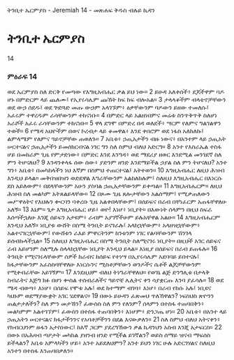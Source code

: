 ﻿
 ትንቢተ ኤርምያስ - Jeremiah 14 - መጽሐፍ ቅዱስ ብሉይ ኪዳን
# ትንቢተ ኤርምያስ
14
### ምዕራፍ 14
 ወደ ኤርምያስ ስለ ድርቅ የመጣው የእግዚአብሔር ቃል ይህ ነው።
2  ይሁዳ አለቀሰች፥ ደጆችዋም ባዶ ሆኑ በምድርም ላይ ጨለሙ፤ የኢየሩሳሌም ጩኸት ከፍ ከፍ ብሎአል።
3  ታላላቆችም ብላቴኖቻቸውን ወደ ውኃ ሰደዱ፤ ወደ ጕድጓድ መጡ ውኃም አላገኙም፥ ዕቃቸውንም ባዶውን ይዘው ተመለሱ፤ አፈሩም ተዋረዱም ራሳቸውንም ተከናነቡ።
4  በምድር ላይ አልዘነበምና መሬቱ ስንጥቅጥቅ ስለሆነ አራሾች አፈሩ ራሳቸውንም ተከናነቡ።
5  ዋላ ደግሞ በምድረ በዳ ወለደች፥ ሣርም የለምና ግልገልዋን ተወች።
6  የሜዳ አህዮችም በወና ኮረብታ ላይ ቆመዋል፥ እንደ ቀበሮም ወደ ነፋስ አለከለኩ፤ ልምላሜም የለምና ዓይኖቻቸው ጠወለጉ።
7  አቤቱ፥ ኃጢአታችን ብዙ ነውና፥ በአንተም ላይ ኃጢአት ሠርተናልና ኃጢአታችን ይመሰክርብናል ነገር ግን ስለ ስምህ ብለህ አድርግ።
8  አንተ የእስራኤል ተስፋ ሆይ በመከራም ጊዜ የምታድነው፥ በምድር እንደ እንግዳ፥ ወደ ማደሪያ ዘወር እንደሚል መንገደኛ ስለ ምን ትሆናለህ?
9  እንዳንቀላፋ ሰው ሰው፥ ያድንም ዘንድ እንደማይችል ኃያል ስለ ምን ትሆናለህ? አንተ ግን፥ አቤቱ፥ በመካከላችን ነህ እኛም በስምህ ተጠርተናል፤ አትተወን።
10  እግዚአብሔር ለዚህ ሕዝብ እንዲህ ይላል። መቅበዝበዝን ወድደዋል እግራቸውንም አልከለከሉም፤ ስለዚህ እግዚአብሔር በእነርሱ ደስ አይለውም፥ በደላቸውንም አሁን ያስባል ኃጢአታቸውንም ይቀጣል።
11  እግዚአብሔርም። ለዚህ ሕዝብ ስለ መልካም አትጸልይላቸው።
12  በጾሙ ጊዜ ጸሎታቸውን አልሰማም፤ የሚቃጠለውን መሥዋዕትና የእህሉን ቍርባን ባቀረቡ ጊዜ አልቀበላቸውም፤ በሰይፍና በራብ በቸነፈርም አጠፋቸዋለሁ አለኝ።
13  እኔም። ጌታ እግዚአብሔር ሆይ፥ ወዮ! እነሆ፥ ነቢያት። በእውነት ሰላምን በዚህ ስፍራ እሰጣችኋለሁ እንጂ ሰይፍን አታዩም፥ ራብም አያገኛችሁም ይሉአቸዋል አልሁ።
14  እግዚአብሔርም እንዲህ አለኝ። ነቢያቱ ውሸት በስሜ ትንቢት ይናገራሉ፤ አላክኋቸውም፥ አላዘዝኋቸውም፥ አልተናገርኋቸውም፤ የውሸቱን ራእይ ምዋርትንም ከንቱንም ነገር የልባቸውንም ሽንገላ ይሰብኩላችኋል።
15  ስለዚህ እግዚአብሔር በስሜ ትንቢት ስለሚናገሩ ነቢያት። በዚህች አገር ሰይፍና ራብ አይሆንም ስለሚሉ ስላላክኋቸው ነቢያት እንዲህ ይላል። እነዚያ በሰይፍና በራብ ይጠፋሉ።
16  ትንቢት የሚናገሩላቸውም ሰዎች ከራብና ከሰይፍ የተነሣ በኢየሩሳሌም አደባባይ ይበተናሉ፤ ክፋታቸውንም አፈስስባቸዋለሁ እነርሱንና ሚስቶቻቸውን ወንዶችና ሴቶች ልጆቻቸውንም የሚቀብራቸው አይገኝም።
17  እንደዚህም ብለህ ትነግራቸዋለህ። የወገኔ ልጅ ድንግሊቱ በታላቅ ስብራትና እጅግ ክፉ በሆነ ቍስል ተሰብራለችና ዓይኖቼ ሌሊትና ቀን ሳያቋርጡ እንባ ያፈሳሉ።
18  ወደ ሜዳ ብወጣ፥ እነሆ፥ በሰይፍ የሞቱ አሉ፤ ወደ ከተማም ብገባ፥ እነሆ፥ በራብ የከሱ አሉ፤ ነቢዩና ካህኑም ወደማያውቋት አገር ሄደዋልና።
19  በውኑ ይሁዳን ፈጽመህ ጥለኸዋልን? ነፍስህስ ጽዮንን ጠልታታለችን? ስለ ምን መታኸን? ፈውስስ ስለ ምን የለንም? ሰላምን በተስፋ ተጠባበቅን፥ መልካምም አልተገኘም፤ ፈውስን በተስፋ ተጠባበቅን፥ እነሆም፥ ድንጋጤ ሆነ።
20  አቤቱ፥ በአንተ ላይ ኃጢአትን ሠርተናልና ክፋታችንንና የአባቶቻችንን በደል እናውቃለን።
21  ስለ ስምህ ብለህ አትናቀን፥ የክብርህንም ዙፋን አታስነውር፤ ከእኛ ጋርም ያደረግኸውን ቃል ኪዳንህን አስብ እንጂ አታፍርስ።
22  በውኑ በአሕዛብ ጣዖታት መካከል ያዘንብ ዘንድ የሚችል ይገኛልን? ወይስ ሰማይ ዝናብ ማፍሰስ ይችላልን? አቤቱ አምላካችን ሆይ፥ አንተ አይደለህምን? አንተ ይህን ነገር ሁሉ አድርገሃልና ስለዚህ አንተን በተስፋ እንጠባበቃለን። 
